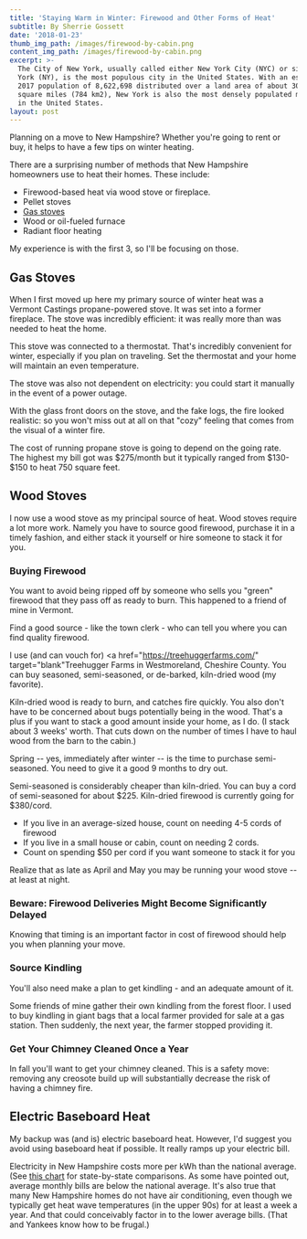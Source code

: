 ```yaml
---
title: 'Staying Warm in Winter: Firewood and Other Forms of Heat'
subtitle: By Sherrie Gossett
date: '2018-01-23'
thumb_img_path: /images/firewood-by-cabin.png
content_img_path: /images/firewood-by-cabin.png
excerpt: >-
  The City of New York, usually called either New York City (NYC) or simply New
  York (NY), is the most populous city in the United States. With an estimated
  2017 population of 8,622,698 distributed over a land area of about 302.6
  square miles (784 km2), New York is also the most densely populated major city
  in the United States.
layout: post
---
```

Planning on a move to New Hampshire? Whether you're going to rent or buy, it helps to have a few tips on winter heating. 

There are a surprising number of methods that New Hampshire homeowners use to heat their homes. These include: 

* Firewood-based heat via wood stove or fireplace. 
* Pellet stoves
* <a href="https://www.vermontcastings.com/Browse/Gas-Stoves.aspx" target="blank">Gas stoves</a>
* Wood or oil-fueled furnace
* Radiant floor heating 

My experience is with the first 3, so I'll be focusing on those. 

## Gas Stoves

When I first moved up here my primary source of winter heat was a Vermont Castings propane-powered stove. It was set into a former fireplace. The stove was incredibly efficient: it was really more than was needed to heat the home. 

This stove was connected to a thermostat. That's incredibly convenient for winter, especially if you plan on traveling. Set the thermostat and your home will maintain an even temperature.

The stove was also not dependent on electricity: you could start it manually in the event of a power outage.

With the glass front doors on the stove, and the fake logs, the fire looked realistic: so you won't miss out at all on that "cozy" feeling that comes from the visual of a winter fire. 

The cost of running propane stove is going to depend on the going rate. The highest my bill got was $275/month but it typically ranged from $130- $150 to heat 750 square feet.

## Wood Stoves

I now use a wood stove as my principal source of heat. Wood stoves require a lot more work. Namely you have to source good firewood, purchase it in a timely fashion, and either stack it yourself or hire someone to stack it for you. 

### Buying Firewood

You want to avoid being ripped off by someone who sells you "green" firewood that they pass off as ready to burn. This happened to a friend of mine in Vermont. 

Find a good source - like the town clerk - who can tell you where you can find quality firewood.

I use (and can vouch for) <a href="https://treehuggerfarms.com/" target="blank"Treehugger Farms</a> in Westmoreland, Cheshire County. You can buy seasoned, semi-seasoned, or de-barked, kiln-dried wood (my favorite). 

Kiln-dried wood is ready to burn, and catches fire quickly. You also don't have to be concerned about bugs potentially being in the wood. That's a plus if you want to stack a good amount inside your home, as I do. (I stack about 3 weeks' worth. That cuts down on the number of times I have to haul wood from the barn to the cabin.)

Spring -- yes, immediately after winter -- is the time to purchase semi-seasoned. You need to give it a good 9 months to dry out. 

Semi-seasoned is considerably cheaper than kiln-dried. You can buy a cord of semi-seasoned for about $225. Kiln-dried firewood is currently going for $380/cord. 

* If you live in an average-sized house, count on needing 4-5 cords of firewood 
* If you live in a small house or cabin, count on needing 2 cords.
* Count on spending $50 per cord if you want someone to stack it for you

Realize that as late as April and May you may be running your wood stove -- at least at night.

### Beware: Firewood Deliveries Might Become Significantly Delayed

Knowing that timing is an important factor in cost of firewood should help you when planning your move.

### Source Kindling

You'll also need make a plan to get kindling - and an adequate amount of it. 

Some friends of mine gather their own kindling from the forest floor. I used to buy kindling in giant bags that a local farmer provided for sale at a gas station. Then suddenly, the next year, the farmer stopped providing it. 

### Get Your Chimney Cleaned Once a Year

In fall you'll want to get your chimney cleaned. This is a safety move: removing any creosote build up will substantially decrease the risk of having a chimney fire. 

## Electric Baseboard Heat

My backup was (and is) electric baseboard heat. However, I'd suggest you avoid using baseboard heat if possible. It really ramps up your electric bill.  

Electricity in New Hampshire costs more per kWh than the national average. (See <a href="https://www.eia.gov/electricity/sales_revenue_price/pdf/table5_a.pdf" target="blank">this chart</a> for state-by-state comparisons. As some have pointed out, average monthly bills are below the national average. It's also true that many New Hampshire homes do not have air conditioning, even though we typically get heat wave temperatures (in the upper 90s) for at least a week a year. And that could conceivably factor in to the lower average bills. (That and Yankees know how to be frugal.)
